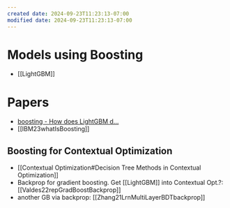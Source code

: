 ```yaml
---
created date: 2024-09-23T11:23:13-07:00
modified date: 2024-09-23T11:23:13-07:00
---
```


# Models using Boosting
- [[LightGBM]]
# Papers
- [boosting - How does LightGBM d...](https://stats.stackexchange.com/questions/453540/how-does-lightgbm-deals-with-incremental-learning-and-concept-drift)
- [[IBM23whatIsBoosting]]
## Boosting for Contextual Optimization
- [[Contextual Optimization#Decision Tree Methods in Contextual Optimization]]
- Backprop for gradient boosting.  Get [[LightGBM]] into Contextual Opt.?: [[Valdes22repGradBoostBackprop]]
- another GB via backprop: [[Zhang21LrnMultiLayerBDTbackprop]]